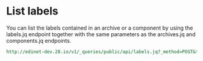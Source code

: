 List labels
===========

You can list the labels contained in an archive or a component by using the labels.jq endpoint together with the same parameters as the archives.jq and components.jq endpoints.

```REST
http://edinet-dev.28.io/v1/_queries/public/api/labels.jq?_method=POST&token=foobar&format=html&aid=S1001J4B
```

